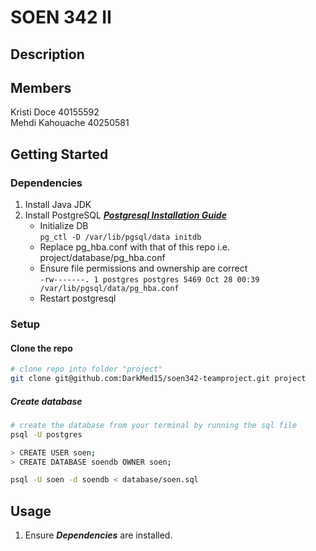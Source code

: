 # SOEN 342 II

## Description

## Members

Kristi Doce 40155592  
Mehdi Kahouache 40250581

## Getting Started

### Dependencies

1. Install Java JDK
2. Install PostgreSQL ***[Postgresql Installation Guide][postgresql-install-url]***
   - Initialize DB <br> ```pg_ctl -D /var/lib/pgsql/data initdb```
   - Replace pg_hba.conf with that of this repo i.e. project/database/pg_hba.conf
   - Ensure file permissions and ownership are correct <br> ```-rw-------. 1 postgres postgres 5469 Oct 28 00:39 /var/lib/pgsql/data/pg_hba.conf```
   - Restart postgresql

### Setup

#### Clone the repo

```sh
# clone repo into folder "project"
git clone git@github.com:DarkMed15/soen342-teamproject.git project
```

##### Create database

```sh
# create the database from your terminal by running the sql file
psql -U postgres

> CREATE USER soen;
> CREATE DATABASE soendb OWNER soen;

psql -U soen -d soendb < database/soen.sql
```

## Usage

1. Ensure ***Dependencies*** are installed.

[postgresql-install-url]: https://www.postgresql.org/docs/16/index.html
